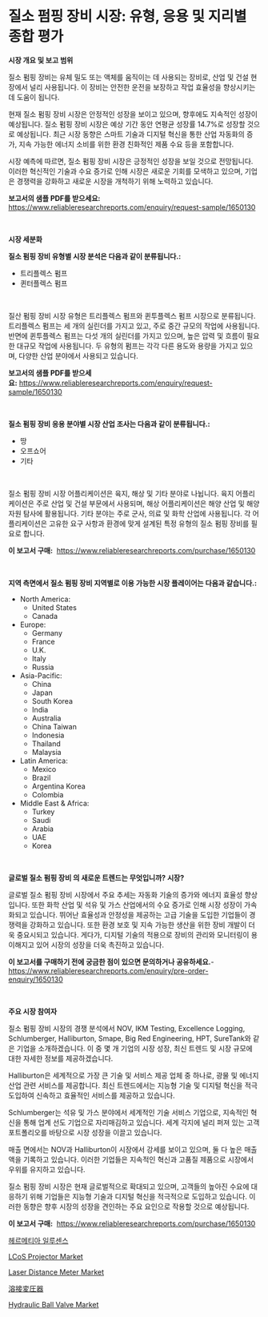 <p><h1>질소 펌핑 장비 시장: 유형, 응용 및 지리별 종합 평가</h1></p><p><strong>시장 개요 및 보고 범위</strong></p>
<p><p>질소 펌핑 장비는 유체 밀도 또는 액체를 움직이는 데 사용되는 장비로, 산업 및 건설 현장에서 널리 사용됩니다. 이 장비는 안전한 운전을 보장하고 작업 효율성을 향상시키는 데 도움이 됩니다.</p><p>현재 질소 펌핑 장비 시장은 안정적인 성장을 보이고 있으며, 향후에도 지속적인 성장이 예상됩니다. 질소 펌핑 장비 시장은 예상 기간 동안 연평균 성장률 14.7%로 성장할 것으로 예상됩니다. 최근 시장 동향은 스마트 기술과 디지털 혁신을 통한 산업 자동화의 증가, 지속 가능한 에너지 소비를 위한 환경 친화적인 제품 수요 등을 포함합니다.</p><p>시장 예측에 따르면, 질소 펌핑 장비 시장은 긍정적인 성장을 보일 것으로 전망됩니다. 이러한 혁신적인 기술과 수요 증가로 인해 시장은 새로운 기회를 모색하고 있으며, 기업은 경쟁력을 강화하고 새로운 시장을 개척하기 위해 노력하고 있습니다.</p></p>
<p><strong>보고서의 샘플 PDF를 받으세요:</strong> <a href="https://www.reliableresearchreports.com/enquiry/request-sample/1650130">https://www.reliableresearchreports.com/enquiry/request-sample/1650130</a></p>
<p>&nbsp;</p>
<p><strong>시장 세분화</strong></p>
<p><strong>질소 펌핑 장비 유형별 시장 분석은 다음과 같이 분류됩니다.:</strong></p>
<p><ul><li>트리플렉스 펌프</li><li>퀸터플렉스 펌프</li></ul></p>
<p>&nbsp;</p>
<p><p>질산 펌핑 장비 시장 유형은 트리플렉스 펌프와 퀸투플렉스 펌프 시장으로 분류됩니다. 트리플렉스 펌프는 세 개의 실린더를 가지고 있고, 주로 중간 규모의 작업에 사용됩니다. 반면에 퀸투플렉스 펌프는 다섯 개의 실린더를 가지고 있으며, 높은 압력 및 흐름이 필요한 대규모 작업에 사용됩니다. 두 유형의 펌프는 각각 다른 용도와 용량을 가지고 있으며, 다양한 산업 분야에서 사용되고 있습니다.</p></p>
<p><strong>보고서의 샘플 PDF를 받으세요:</strong>&nbsp;<a href="https://www.reliableresearchreports.com/enquiry/request-sample/1650130">https://www.reliableresearchreports.com/enquiry/request-sample/1650130</a></p>
<p>&nbsp;</p>
<p><strong> 질소 펌핑 장비 응용 분야별 시장 산업 조사는 다음과 같이 분류됩니다.:</strong></p>
<p><ul><li>땅</li><li>오프쇼어</li><li>기타</li></ul></p>
<p>&nbsp;</p>
<p><p>질소 펌핑 장비 시장 어플리케이션은 육지, 해상 및 기타 분야로 나뉩니다. 육지 어플리케이션은 주로 산업 및 건설 부문에서 사용되며, 해상 어플리케이션은 해양 산업 및 해양 자원 탐사에 활용됩니다. 기타 분야는 주로 군사, 의료 및 화학 산업에 사용됩니다. 각 어플리케이션은 고유한 요구 사항과 환경에 맞게 설계된 특정 유형의 질소 펌핑 장비를 필요로 합니다.</p></p>
<p><strong>이 보고서 구매:</strong>&nbsp; <a href="https://www.reliableresearchreports.com/purchase/1650130">https://www.reliableresearchreports.com/purchase/1650130</a></p>
<p>&nbsp;</p>
<p><strong>지역 측면에서 질소 펌핑 장비 지역별로 이용 가능한 시장 플레이어는 다음과 같습니다.:</strong></p>
<p><ul>
    <li>
        North America:
        <ul>
            <li>United States</li>
            <li>Canada</li>
        </ul>
    </li>
    <li>
        Europe:
        <ul>
            <li>Germany</li>
            <li>France</li>
            <li>U.K.</li>
            <li>Italy</li>
            <li>Russia</li>
        </ul>
    </li>
    <li>
        Asia-Pacific:
        <ul>
            <li>China</li>
            <li>Japan</li>
            <li>South Korea</li>
            <li>India</li>
            <li>Australia</li>
            <li>China Taiwan</li>
            <li>Indonesia</li>
            <li>Thailand</li>
            <li>Malaysia</li>
        </ul>
    </li>
    <li>
        Latin America:
        <ul>
            <li>Mexico</li>
            <li>Brazil</li>
            <li>Argentina Korea</li>
            <li>Colombia</li>
        </ul>
    </li>
    <li>
        Middle East & Africa:
        <ul>
            <li>Turkey</li>
            <li>Saudi</li>
            <li>Arabia</li>
            <li>UAE</li>
            <li>Korea</li>
        </ul>
    </li>
    </ul></p>
<p>&nbsp;</p>
<p><strong>글로벌 질소 펌핑 장비 의 새로운 트렌드는 무엇입니까? 시장?</strong></p>
<p><p>글로벌 질소 펌핑 장비 시장에서 주요 추세는 자동화 기술의 증가와 에너지 효율성 향상입니다. 또한 화학 산업 및 석유 및 가스 산업에서의 수요 증가로 인해 시장 성장이 가속화되고 있습니다. 뛰어난 효율성과 안정성을 제공하는 고급 기술을 도입한 기업들이 경쟁력을 강화하고 있습니다. 또한 환경 보호 및 지속 가능한 생산을 위한 장비 개발이 더욱 중요시되고 있습니다. 게다가, 디지털 기술의 적용으로 장비의 관리와 모니터링이 용이해지고 있어 시장의 성장을 더욱 촉진하고 있습니다.</p></p>
<p><strong>이 보고서를 구매하기 전에 궁금한 점이 있으면 문의하거나 공유하세요.</strong>- <a href="https://www.reliableresearchreports.com/enquiry/pre-order-enquiry/1650130">https://www.reliableresearchreports.com/enquiry/pre-order-enquiry/1650130</a></p>
<p>&nbsp;</p>
<p><strong>주요 시장 참여자</strong></p>
<p><p>질소 펌핑 장비 시장의 경쟁 분석에서 NOV, IKM Testing, Excellence Logging, Schlumberger, Halliburton, Smape, Big Red Engineering, HPT, SureTank와 같은 기업을 소개하겠습니다. 이 중 몇 개 기업의 시장 성장, 최신 트렌드 및 시장 규모에 대한 자세한 정보를 제공하겠습니다.</p><p>Halliburton은 세계적으로 가장 큰 기술 및 서비스 제공 업체 중 하나로, 광물 및 에너지 산업 관련 서비스를 제공합니다. 최신 트렌드에서는 지능형 기술 및 디지털 혁신을 적극 도입하여 신속하고 효율적인 서비스를 제공하고 있습니다.</p><p>Schlumberger는 석유 및 가스 분야에서 세계적인 기술 서비스 기업으로, 지속적인 혁신을 통해 업계 선도 기업으로 자리매김하고 있습니다. 세계 각지에 널리 퍼져 있는 고객 포트폴리오를 바탕으로 시장 성장을 이끌고 있습니다.</p><p>매출 면에서는 NOV과 Halliburton이 시장에서 강세를 보이고 있으며, 둘 다 높은 매출액을 기록하고 있습니다. 이러한 기업들은 지속적인 혁신과 고품질 제품으로 시장에서 우위를 유지하고 있습니다.</p><p>질소 펌핑 장비 시장은 현재 글로벌적으로 확대되고 있으며, 고객들의 높아진 수요에 대응하기 위해 기업들은 지능형 기술과 디지털 혁신을 적극적으로 도입하고 있습니다. 이러한 동향은 향후 시장의 성장을 견인하는 주요 요인으로 작용할 것으로 예상됩니다.</p></p>
<p><strong>이 보고서 구매:</strong>&nbsp;&nbsp;<a href="https://www.reliableresearchreports.com/purchase/1650130">https://www.reliableresearchreports.com/purchase/1650130</a></p>
<p><p><a href="https://github.com/hxzi07639916/Market-Research-Report-List-1/blob/main/53254619923.md">헤르메티아 일루센스</a></p><p><a href="https://github.com/Paul14Anderson63/Market-Research-Report-List-3/blob/main/lcos-projector-market.md">LCoS Projector Market</a></p><p><a href="https://github.com/mabutironaldo/Market-Research-Report-List-3/blob/main/laser-distance-meter-market.md">Laser Distance Meter Market</a></p><p><a href="https://github.com/dadanedu33/Market-Research-Report-List-1/blob/main/337014610830.md">溶接変圧器</a></p><p><a href="https://view.publitas.com/reportprime-1/hydraulic-ball-valve-market-with-the-goal-of-estimating-the-market-size-and-future-growth-potential-of-various-market-segments-based-on-component-applications-end-user-and-region/">Hydraulic Ball Valve Market</a></p></p>
